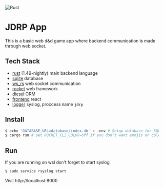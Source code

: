 ![Rust](https://github.com/Evergreenn/jdrp/workflows/Rust/badge.svg)

# JDRP App

This is a basic web d&d game app where backend communication is made through web socket.

## Tech Stack

- [rust](https://github.com/rust-lang/rust) (1.49-nightly) main backend language
- [sqlite](https://github.com/sqlite/sqlite) database
- [ws_rs](https://github.com/housleyjk/ws-rs) web socket communication
- [rocket](https://rocket.rs/) web framework
- [diesel](http://diesel.rs/) ORM
- [frontend](https://fr.reactjs.org/) react
- [logger](https://github.com/Geal/rust-syslog) syslog, proccess name `jdrp`

## Install

```sh
$ echo 'DATABASE_URL=database/index.db' > .env # Setup database for SQLite
$ cargo run # set ROCKET_CLI_COLOR=off if you don't want emojis or colors in your syslogs
```

## Run

If you are running on wsl don't forget to start syslog

```sh
$ sudo service rsyslog start
```

Visit http://localhost:8000
